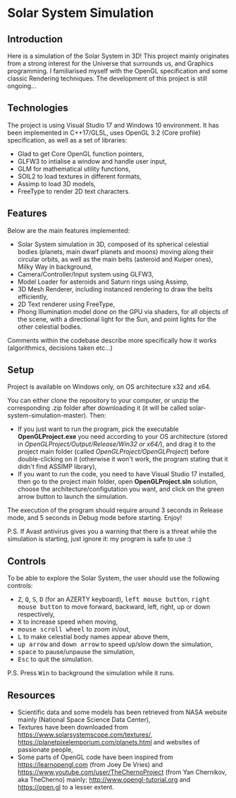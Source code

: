 # Solar System Simulation

## Introduction

Here is a simulation of the Solar System in 3D! This project mainly originates from a strong interest for the Universe that surrounds us, and Graphics programming. I familiarised myself with the OpenGL specification and some classic Rendering techniques. The development of this project is still ongoing...

## Technologies

The project is using Visual Studio 17 and Windows 10 environment. It has been implemented in C++17/GLSL, uses OpenGL 3.2 (Core profile) specification, as well as a set of libraries:
* Glad to get Core OpenGL function pointers,
* GLFW3 to intialise a window and handle user input,
* GLM for mathematical utility functions,
* SOIL2 to load textures in different formats,
* Assimp to load 3D models,
* FreeType to render 2D text characters.

## Features

Below are the main features implemented:
* Solar System simulation in 3D, composed of its spherical celestial bodies (planets, main dwarf planets and moons) moving along their circular orbits, as well as the main belts (asteroid and Kuiper ones), Milky Way in background,
* Camera/Controller/Input system using GLFW3,
* Model Loader for asteroids and Saturn rings using Assimp,
* 3D Mesh Renderer, including instanced rendering to draw the belts efficiently,
* 2D Text renderer using FreeType,
* Phong Illumination model done on the GPU via shaders, for all objects of the scene, with a directional light for the Sun, and point lights for the other celestial bodies.

Comments within the codebase describe more specifically how it works (algorithmics, decisions taken etc...)

## Setup

Project is available on Windows only, on OS architecture x32 and x64.

You can either clone the repository to your computer, or unzip the corresponding .zip folder after downloading it (it will be called solar-system-simulation-master). Then:
* If you just want to run the program, pick the executable <b>OpenGLProject.exe</b> you need according to your OS architecture (stored in <i>OpenGLProject/Output/Release/Win32 or x64/</i>), and drag it to the project main folder (called <i>OpenGLProject/OpenGLProject</i>) before double-clicking on it (otherwise it won't work, the program stating that it didn't find ASSIMP library),
* If you want to run the code, you need to have Visual Studio 17 installed, then go to the project main folder, open <b>OpenGLProject.sln</b> solution, choose the architecture/configutation you want, and click on the green arrow button to launch the simulation.

The execution of the program should require around 3 seconds in Release mode, and 5 seconds in Debug mode before starting. Enjoy!

P.S. If Avast antivirus gives you a warning that there is a threat while the simulation is starting, just ignore it: my program is safe to use :)

## Controls

To be able to explore the Solar System, the user should use the following controls:
* <kbd>Z</kbd>, <kbd>Q</kbd>, <kbd>S</kbd>, <kbd>D</kbd> (for an AZERTY keyboard), <kbd>left mouse button</kbd>, <kbd>right mouse button</kbd> to move forward, backward, left, right, up or down respectively,
* <kbd>X</kbd> to increase speed when moving,
* <kbd>mouse scroll wheel</kbd> to zoom in/out,
* <kbd>L</kbd> to make celestial body names appear above them,
* <kbd>up arrow</kbd> and <kbd>down arrow</kbd> to speed up/slow down the simulation,
* <kbd>space</kbd> to pause/unpause the simulation,
* <kbd>Esc</kbd> to quit the simulation.

P.S. Press <kbd>Win</kbd> to background the simulation while it runs.

## Resources

* Scientific data and some models has been retrieved from NASA website mainly (National Space Science Data Center),
* Textures have been downloaded from https://www.solarsystemscope.com/textures/, https://planetpixelemporium.com/planets.html and websites of passionate people,
* Some parts of OpenGL code have been inspired from https://learnopengl.com (from Joey De Vries) and https://www.youtube.com/user/TheChernoProject (from Yan Chernikov, aka TheCherno) mainly; http://www.opengl-tutorial.org and https://open.gl to a lesser extent.
